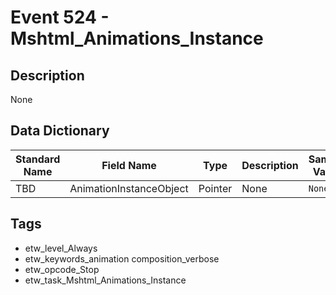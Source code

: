 # Event 524 - Mshtml_Animations_Instance

## Description
None

## Data Dictionary
|Standard Name|Field Name|Type|Description|Sample Value|
|---|---|---|---|---|
|TBD|AnimationInstanceObject|Pointer|None|`None`|

## Tags
* etw_level_Always
* etw_keywords_animation composition_verbose
* etw_opcode_Stop
* etw_task_Mshtml_Animations_Instance
